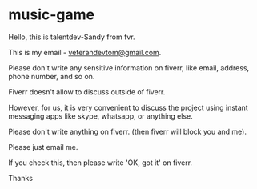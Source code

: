 # music-game

Hello, this is talentdev-Sandy from fvr.

This is my email - veterandevtom@gmail.com.

Please don't write any sensitive information on fiverr, like email, address, phone number, and so on.

Fiverr doesn't allow to discuss outside of fiverr.

However, for us, it is very convenient to discuss the project using instant messaging apps like skype, whatsapp, or anything else.

Please don't write anything on fiverr. (then fiverr will block you and me).

Please just email me. 

If you check this, then please write 'OK, got it' on fiverr.

Thanks
